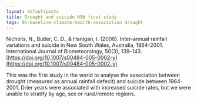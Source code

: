 ```yaml
---
layout: defaultposts
title: Drought and suicide NSW first study
tags: 01-baseline-climate-health-association drought
---
```


Nicholls, N., Butler, C. D., & Hanigan, I. (2006). Inter-annual rainfall variations and suicide in New South Wales, Australia, 1964-2001. International Journal of Biometeorology, 50(3), 139–143. [https://doi.org/10.1007/s00484-005-0002-y](https://doi.org/10.1007/s00484-005-0002-y)

This was the first study in the world to analyse the association between drought (measured as annual rainfall defecit) and suicide between 1964-2001. Drier years were associated with increased suicide rates, but we were unable to stratify by age, sex or rural/remote regions.

